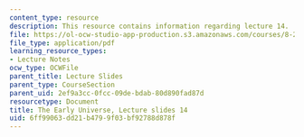 ```yaml
---
content_type: resource
description: This resource contains information regarding lecture 14.
file: https://ol-ocw-studio-app-production.s3.amazonaws.com/courses/8-286-the-early-universe-fall-2013/6ff99063dd21b4799f03bf92788d878f_MIT8_286F13_lec14.pdf
file_type: application/pdf
learning_resource_types:
- Lecture Notes
ocw_type: OCWFile
parent_title: Lecture Slides
parent_type: CourseSection
parent_uid: 2ef9a3cc-0fcc-09de-bdab-80d890fad87d
resourcetype: Document
title: The Early Universe, Lecture slides 14
uid: 6ff99063-dd21-b479-9f03-bf92788d878f
---
```

